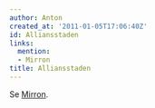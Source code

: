 ```yaml
---
author: Anton
created_at: '2011-01-05T17:06:40Z'
id: Alliansstaden
links:
  mention:
  - Mirron
title: Alliansstaden
---
```


Se [Mirron].

  [Mirron]: Mirron
